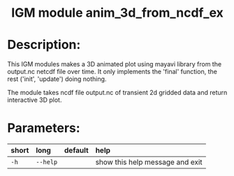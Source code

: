 ### <h1 align="center" id="title">IGM module anim_3d_from_ncdf_ex </h1>

# Description:

This IGM modules makes a 3D animated plot using mayavi library from the output.nc 
netcdf file over time. It only implements the 'final' function, the rest 
('init', 'update') doing nothing.

The module takes ncdf file output.nc of transient 2d gridded data and return
interactive 3D plot.
 
# Parameters: 


|short|long|default|help|
| :--- | :--- | :--- | :--- |
|`-h`|`--help`||show this help message and exit|
